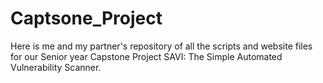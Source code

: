 # Captsone_Project
Here is me and my partner's repository of all the scripts and website files for our Senior year Capstone Project SAVI: The Simple Automated Vulnerability Scanner. 
